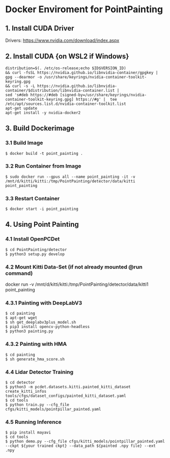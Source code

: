 # Docker Enviroment for PointPainting

## 1. Install CUDA Driver

Drivers: <https://www.nvidia.com/download/index.aspx>

## 2. Install CUDA {on WSL2 if Windows}

```
distribution=$(. /etc/os-release;echo $ID$VERSION_ID) 
&& curl -fsSL https://nvidia.github.io/libnvidia-container/gpgkey | gpg --dearmor -o /usr/share/keyrings/nvidia-container-toolkit-keyring.gpg 
&& curl -s -L https://nvidia.github.io/libnvidia-container/$distribution/libnvidia-container.list |
sed 's#deb https://#deb [signed-by=/usr/share/keyrings/nvidia-container-toolkit-keyring.gpg] https://#g' |  tee /etc/apt/sources.list.d/nvidia-container-toolkit.list
apt-get update
apt-get install -y nvidia-docker2
```

## 3. Build Dockerimage

### 3.1 Build Image

```
$ docker build -t point_painting .
```

### 3.2 Run Container from Image

```
$ sudo docker run --gpus all --name point_painting -it -v /mnt/d/kitti/kitti:/tmp/PointPainting/detector/data/kitti point_painting
```

### 3.3 Restart Container

```
$ docker start -i point_painting
```

## 4. Using Point Painting

### 4.1 Install OpenPCDet

```
$ cd PointPainting/detector
$ python3 setup.py develop
```

### 4.2 Mount Kitti Data-Set (if not already mounted @run command)

docker run -v /mnt/d/kitti/kitti:/tmp/PointPainting/detector/data/kitti1 point_painting

### 4.3.1 Painting with DeepLabV3

```
$ cd painting
$ apt-get wget
$ sh get_deeplabv3plus_model.sh
$ pip3 install opencv-python-headless
$ python3 painting.py
```

### 4.3.2 Painting with HMA

```
$ cd painting
$ sh generate_hma_score.sh
```

### 4.4 Lidar Detector Training

```
$ cd detector
$ python3 -m pcdet.datasets.kitti.painted_kitti_dataset create_kitti_infos tools/cfgs/dataset_configs/painted_kitti_dataset.yaml
$ cd tools
$ python train.py --cfg_file cfgs/kitti_models/pointpillar_painted.yaml
```

### 4.5 Running Inference

```
$ pip install mayavi
$ cd tools
$ python demo.py --cfg_file cfgs/kitti_models/pointpillar_painted.yaml --ckpt ${your trained ckpt} --data_path ${painted .npy file} --ext .npy
```
